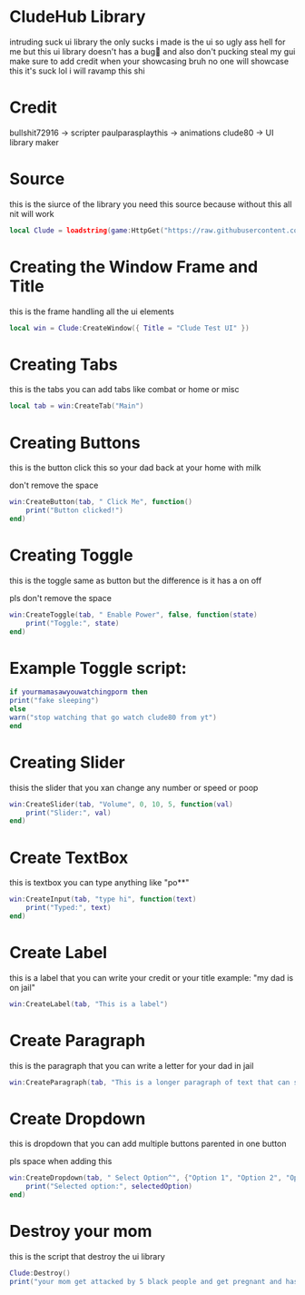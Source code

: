 # CludeHub Library
intruding suck ui library the only sucks i made is the ui so ugly ass hell for me but this ui library doesn't has a bug🐞 and also don't pucking steal my gui make sure to add credit when your showcasing bruh no one will showcase this it's suck lol i will ravamp this shi

# Credit
bullshit72916 -> scripter
paulparasplaythis -> animations
clude80 -> UI library maker

# Source
this is the siurce of the library you need this source because without this all nit will work
```lua
local Clude = loadstring(game:HttpGet("https://raw.githubusercontent.com/CludeHub/SourceCludeLib/refs/heads/main/SourceLib.lua"))()
```
# Creating the Window Frame and Title
this is the frame handling all the ui elements
```lua
local win = Clude:CreateWindow({ Title = "Clude Test UI" })
```
# Creating Tabs
this is the tabs you can add tabs like combat or home or misc
```lua
local tab = win:CreateTab("Main")
```
# Creating Buttons
this is the button click this so your dad back at your home with milk

don't remove the space
```lua
win:CreateButton(tab, " Click Me", function()
    print("Button clicked!")
end)
```
# Creating Toggle
this is the toggle same as button but the difference is it has a on off

pls don't remove the space 
```lua
win:CreateToggle(tab, " Enable Power", false, function(state)
    print("Toggle:", state)
end)
```

# Example Toggle script:
```lua
if yourmamasawyouwatchingporm then
print("fake sleeping")
else
warn("stop watching that go watch clude80 from yt")
end
```

# Creating Slider
thisis the slider that you xan change any number or speed or poop
```lua
win:CreateSlider(tab, "Volume", 0, 10, 5, function(val)
    print("Slider:", val)
end)
```
# Create TextBox
this is textbox you can type anything like "po**"
```lua
win:CreateInput(tab, "type hi", function(text)
    print("Typed:", text)
end)
```
# Create Label
this is a label that you can write your credit or your title example: "my dad is on jail"
```lua
win:CreateLabel(tab, "This is a label")
```
# Create Paragraph
this is the paragraph that you can write a letter for your dad in jail
```lua
win:CreateParagraph(tab, "This is a longer paragraph of text that can span multiple lines.")
```
# Create Dropdown 
this is dropdown that you can add multiple buttons parented in one button

pls space when adding this
```lua
win:CreateDropdown(tab, " Select Option^", {"Option 1", "Option 2", "Option 3"}, function(selectedOption)
    print("Selected option:", selectedOption)
end)
```

# Destroy your mom
this is the script that destroy the ui library
```lua
Clude:Destroy()
print("your mom get attacked by 5 black people and get pregnant and has 20 baby in stomach")
```
